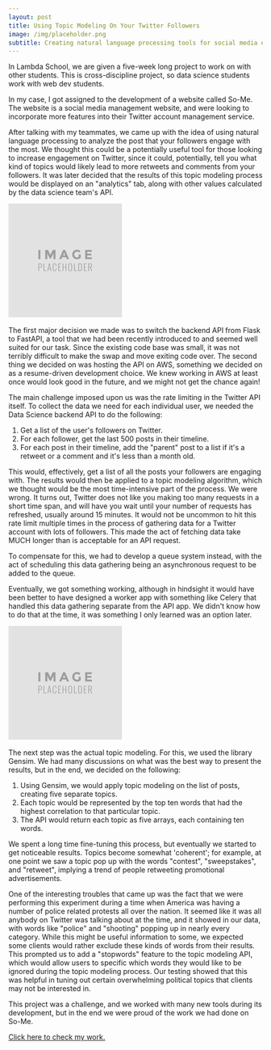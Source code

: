 ```yaml
---
layout: post
title: Using Topic Modeling On Your Twitter Followers
image: /img/placeholder.png
subtitle: Creating natural language processing tools for social media engagement analysis
---
```


In Lambda School, we are given a five-week long project to work on with other students. This is cross-discipline project, so data science students work with web dev students. 

In my case, I got assigned to the development of a website called So-Me. The website is a social media management website, and were looking to incorporate more features into their Twitter account management service. 

After talking with my teammates, we came up with the idea of using natural language processing to analyze the post that your followers engage with the most. We thought this could be a potentially useful tool for those looking to increase engagement on Twitter, since it could, potentially, tell you what kind of topics would likely lead to more retweets and comments from your followers. It was later decided that the results of this topic modeling process would be displayed on an "analytics" tab, along with other values calculated by the data science team's API.

![alt text](/img/placeholder.png "Placeholder text")

The first major decision we made was to switch the backend API from Flask to FastAPI, a tool that we had been recently introduced to and seemed well suited for our task. Since the existing code base was small, it was not terribly difficult to make the swap and move exiting code over. The second thing we decided on was hosting the API on AWS, something we decided on as a resume-driven development choice. We knew working in AWS at least once would look good in the future, and we might not get the chance again! 

The main challenge imposed upon us was the rate limiting in the Twitter API itself. To collect the data we need for each individual user, we needed the Data Science backend API to do the following:

1) Get a list of the user's followers on Twitter.
2) For each follower, get the last 500 posts in their timeline. 
3) For each post in their timeline, add the "parent" post to a list if it's a retweet or a comment and it's less than a month old. 

This would, effectively, get a list of all the posts your followers are engaging with. The results would then be applied to a topic modeling algorithm, which we thought would be the most time-intensive part of the process. We were wrong. It turns out, Twitter does not like you making too many requests in a short time span, and will have you wait until your number of requests has refreshed, usually around 15 minutes. It would not be uncommon to hit this rate limit multiple times in the process of gathering data for a Twitter account with lots of followers. This made the act of fetching data take MUCH longer than is acceptable for an API request. 

To compensate for this, we had to develop a queue system instead, with the act of scheduling this data gathering being an asynchronous request to be added to the queue. 

Eventually, we got something working, although in hindsight it would have been better to have designed a worker app with something like Celery that handled this data gathering separate from the API app. We didn't know how to do that at the time, it was something I only learned was an option later.

![alt text](/img/placeholder.png "Placeholder text")

The next step was the actual topic modeling. For this, we used the library Gensim. We had many discussions on what was the best way to present the results, but in the end, we decided on the following:

1) Using Gensim, we would apply topic modeling on the list of posts, creating five separate topics. 
2) Each topic would be represented by the top ten words that had the highest correlation to that particular topic. 
3) The API would return each topic as five arrays, each containing ten words.

We spent a long time fine-tuning this process, but eventually we started to get noticeable results. Topics become somewhat 'coherent'; for example, at one point we saw a topic pop up with the words "contest", "sweepstakes", and "retweet", implying a trend of people retweeting promotional advertisements. 

One of the interesting troubles that came up was the fact that we were performing this experiment during a time when America was having a number of police related protests all over the nation. It seemed like it was all anybody on Twitter was talking about at the time, and it showed in our data, with words like "police" and "shooting" popping up in nearly every category. While this might be useful information to some, we expected some clients would rather exclude these kinds of words from their results. This prompted us to add a "stopwords" feature to the topic modeling API, which would allow users to specific which words they would like to be ignored during the topic modeling process. Our testing showed that this was helpful in tuning out certain overwhelming political topics that clients may not be interested in. 

This project was a challenge, and we worked with many new tools during its development, but in the end we were proud of the work we had done on So-Me.

[Click here to check my work.](https://github.com/BuildABuddha/DBSCAN "DBSCAN/KDBSCAN GitHub Repo")
